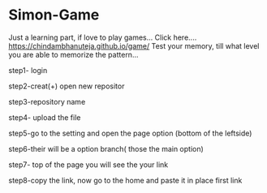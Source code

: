 # Simon-Game

Just a learning part, if love to play games...
Click here.... https://chindambhanuteja.github.io/game/
Test your memory, till what level you are able to memorize the pattern...

step1- login

step2-creat(+)
open new repositor

step3-repository name

step4- upload the file

step5-go to the setting and open the page option (bottom of the leftside)

step6-their will be a option branch( those the main option)

step7- top of the page you will see the your link

step8-copy the link, now go to the home and paste it in place first link

